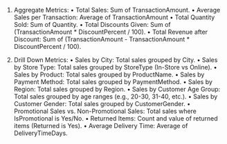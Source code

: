 1. Aggregate Metrics:
•	Total Sales: Sum of TransactionAmount. 
•	Average Sales per Transaction: Average of TransactionAmount
•	Total Quantity Sold: Sum of Quantity.
•	Total Discounts Given: Sum of (TransactionAmount * DiscountPercent / 100).
•	Total Revenue after Discount: Sum of (TransactionAmount - TransactionAmount * DiscountPercent / 100).

3. Drill Down Metrics:
•	Sales by City: Total sales grouped by City.
•	Sales by Store Type: Total sales grouped by StoreType (In-Store vs Online).
•	Sales by Product: Total sales grouped by ProductName.
•	Sales by Payment Method: Total sales grouped by PaymentMethod.
•	Sales by Region: Total sales grouped by Region.
•	Sales by Customer Age Group: Total sales grouped by age ranges (e.g., 20-30, 31-40, etc.).
•	Sales by Customer Gender: Total sales grouped by CustomerGender.
•	Promotional Sales vs. Non-Promotional Sales: Total sales where IsPromotional is Yes/No.
•	Returned Items: Count and value of returned items (Returned is Yes).
•	Average Delivery Time: Average of DeliveryTimeDays.
